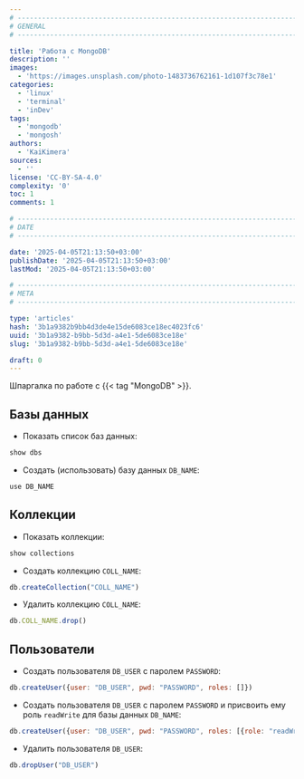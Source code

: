 ```yaml
---
# -------------------------------------------------------------------------------------------------------------------- #
# GENERAL
# -------------------------------------------------------------------------------------------------------------------- #

title: 'Работа с MongoDB'
description: ''
images:
  - 'https://images.unsplash.com/photo-1483736762161-1d107f3c78e1'
categories:
  - 'linux'
  - 'terminal'
  - 'inDev'
tags:
  - 'mongodb'
  - 'mongosh'
authors:
  - 'KaiKimera'
sources:
  - ''
license: 'CC-BY-SA-4.0'
complexity: '0'
toc: 1
comments: 1

# -------------------------------------------------------------------------------------------------------------------- #
# DATE
# -------------------------------------------------------------------------------------------------------------------- #

date: '2025-04-05T21:13:50+03:00'
publishDate: '2025-04-05T21:13:50+03:00'
lastMod: '2025-04-05T21:13:50+03:00'

# -------------------------------------------------------------------------------------------------------------------- #
# META
# -------------------------------------------------------------------------------------------------------------------- #

type: 'articles'
hash: '3b1a9382b9bb4d3de4e15de6083ce18ec4023fc6'
uuid: '3b1a9382-b9bb-5d3d-a4e1-5de6083ce18e'
slug: '3b1a9382-b9bb-5d3d-a4e1-5de6083ce18e'

draft: 0
---
```


Шпаргалка по работе с {{< tag "MongoDB" >}}.

<!--more-->

## Базы данных

- Показать список баз данных:

```js
show dbs
```

- Создать (использовать) базу данных `DB_NAME`:

```js
use DB_NAME
```

## Коллекции

- Показать коллекции:

```js
show collections
```

- Создать коллекцию `COLL_NAME`:

```js
db.createCollection("COLL_NAME")
```

- Удалить коллекцию `COLL_NAME`:

```js
db.COLL_NAME.drop()
```

## Пользователи

- Создать пользователя `DB_USER` с паролем `PASSWORD`:

```js
db.createUser({user: "DB_USER", pwd: "PASSWORD", roles: []})
```

- Создать пользователя `DB_USER` с паролем `PASSWORD` и присвоить ему роль `readWrite` для базы данных `DB_NAME`:

```js
db.createUser({user: "DB_USER", pwd: "PASSWORD", roles: [{role: "readWrite", db: "DB_NAME"}]})
```

- Удалить пользователя `DB_USER`:

```js
db.dropUser("DB_USER")
```
